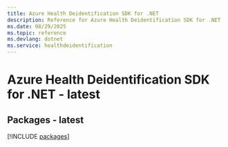 ```yaml
---
title: Azure Health Deidentification SDK for .NET
description: Reference for Azure Health Deidentification SDK for .NET
ms.date: 08/29/2025
ms.topic: reference
ms.devlang: dotnet
ms.service: healthdeidentification
---
```

# Azure Health Deidentification SDK for .NET - latest
## Packages - latest
[!INCLUDE [packages](health-deidentification-index.md)]